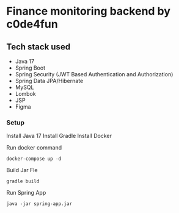 # Finance monitoring backend by c0de4fun

## Tech stack used

* Java 17
* Spring Boot
* Spring Security (JWT Based Authentication and Authorization)
* Spring Data JPA/Hibernate
* MySQL
* Lombok
* JSP
* Figma

### Setup

Install Java 17
Install Gradle
Install Docker

Run docker command

```
docker-compose up -d
```

Build Jar Fle

```
gradle build
```

Run Spring App

```
java -jar spring-app.jar
```